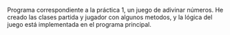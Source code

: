 Programa correspondiente a la práctica 1, un juego de adivinar números.
He creado las clases partida y jugador con algunos metodos, y la lógica del juego está implementada en el programa principal.
